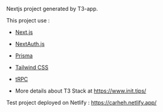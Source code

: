 
Nextjs project generated by T3-app.

This project use : 
- [Next.js](https://nextjs.org)
- [NextAuth.js](https://next-auth.js.org)
- [Prisma](https://prisma.io)
- [Tailwind CSS](https://tailwindcss.com)
- [tRPC](https://trpc.io)


- More details about T3 Stack at https://www.init.tips/

Test project deployed on Netlify : https://carheh.netlify.app/

